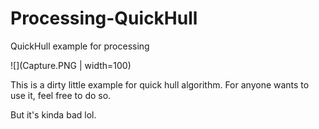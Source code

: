 # Processing-QuickHull
QuickHull example for processing

![](Capture.PNG | width=100)

This is a dirty little example for quick hull algorithm. For anyone wants to use it, feel free to do so.

But it's kinda bad lol.
